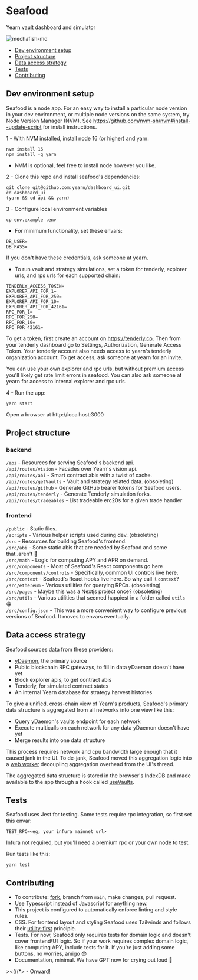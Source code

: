 # Seafood
Yearn vault dashboard and simulator

![mechafish-md](https://github.com/yearn/seafood/assets/89237203/194042b0-3637-432c-93b5-1a00629c2e92)

- [Dev environment setup](#dev-environment-setup)
- [Project structure](#project-structure)
- [Data access strategy](#data-access-strategy)
- [Tests](#tests)
- [Contributing](#contributing)


## Dev environment setup
Seafood is a node app. For an easy way to install a particular node version in your dev environment, or multiple node versions on the same system, try Node Version Manager (NVM). See https://github.com/nvm-sh/nvm#install--update-script for install instructions.

1 - With NVM installed, install node 16 (or higher) and yarn:
```console
nvm install 16
npm install -g yarn
```
* NVM is optional, feel free to install node however you like.

2 - Clone this repo and install seafood's dependencies:
```console
git clone git@github.com:yearn/dashboard_ui.git
cd dashboard_ui
(yarn && cd api && yarn)
```

3 - Configure local environment variables
```console
cp env.example .env
```

  - For minimum functionality, set these envars:
  ```
  DB_USER=
  DB_PASS=
  ```
  If you don't have these credentials, ask someone at yearn.

  - To run vault and strategy simulations, set a token for tenderly, explorer urls, and rps urls for each supported chain:
  ```
  TENDERLY_ACCESS_TOKEN=
  EXPLORER_API_FOR_1=
  EXPLORER_API_FOR_250=
  EXPLORER_API_FOR_10=
  EXPLORER_API_FOR_42161=
  RPC_FOR_1=
  RPC_FOR_250=
  RPC_FOR_10=
  RPC_FOR_42161=
  ```
  To get a token, first create an account on https://tenderly.co. Then from your tenderly dashboard go to Settings, Authorization, Generate Access Token. Your tenderly account also needs access to yearn's tenderly organization account. To get access, ask someone at yearn for an invite.

  You can use your own explorer and rpc urls, but without premium access you'll likely get rate limit errors in seafood. You can also ask someone at yearn for access to internal explorer and rpc urls.


4 - Run the app:
```console
yarn start
```
Open a browser at http://localhost:3000


## Project structure
### backend
`/api` - Resources for serving Seafood's backend api.\
`/api/routes/vision` - Facades over Yearn's vision api.\
`/api/routes/abi` - Smart contract abis with a twist of cache.\
`/api/routes/getVaults` - Vault and strategy related data. (obsoleting)\
`/api/routes/github` - Generate GitHub bearer tokens for Seafood users.\
`/api/routes/tenderly` - Generate Tenderly simulation forks.\
`/api/routes/tradeables` - List tradeable erc20s for a given trade handler

### frontend
`/public` - Static files.\
`/scripts` - Various helper scripts used during dev. (obsoleting)\
`/src` - Resources for building Seafood's frontend.\
`/src/abi` - Some static abis that are needed by Seafood and some that..aren't 👀\
`/src/math` - Logic for computing APY and APR on demand.\
`/src/components` - Most of Seafood's React components go here\
`/src/components/controls` - Specifically, common UI controls live here.\
`/src/context` - Seafood's React hooks live here. So why call it `context`?\
`/src/ethereum` - Various utilities for querying RPCs. (obsoleting)\
`/src/pages` - Maybe this was a Nextjs project once? (obsoleting)\
`/src/utils` - Various utilities that seemed happiest in a folder called `utils` 😁\
`/src/config.json` - This was a more convenient way to configure previous versions of Seafood. It moves to envars eventually.


## Data access strategy
Seafood sources data from these providers:
- [yDaemon](https://github.com/yearn/ydaemon), the primary source
- Public blockchain RPC gateways, to fill in data yDaemon doesn't have yet
- Block explorer apis, to get contract abis
- Tenderly, for simulated contract states
- An internal Yearn database for strategy harvest histories

To give a unified, cross-chain view of Yearn's products, Seafood's primary data structure is aggregated from all networks into one view like this:
- Query yDaemon's vaults endpoint for each network
- Execute multicalls on each network for any data yDaemon doesn't have yet
- Merge results into one data structure

This process requires network and cpu bandwidth large enough that it caused jank in the UI. To de-jank, Seafood moved this aggregation logic into a [web worker](https://developer.mozilla.org/en-US/docs/Web/API/Web_Workers_API/Using_web_workers) decoupling aggregation overhead from the UI's thread.

The aggregated data structure is stored in the browser's IndexDB and made available to the app through a hook called [useVaults](/src/context/useVaults). 


## Tests
Seafood uses Jest for testing. Some tests require rpc integration, so first set this envar:
```
TEST_RPC=<eg, your infura mainnet url>
```
Infura not required, but you'll need a premium rpc or your own node to test.

Run tests like this:
```console
yarn test
```


## Contributing
- To contribute: [fork](https://github.com/yearn/dashboard_ui/fork), branch from `main`, make changes, pull request.
- Use Typescript instead of Javascript for anything new.
- This project is configured to automatically enforce linting and style rules.
- CSS. For frontend layout and styling Seafood uses Tailwinds and follows their [utility-first](https://tailwindcss.com/docs/utility-first) principle.
- Tests. For now, Seafood only requires tests for domain logic and doesn't cover frontend\UI logic. So if your work requires complex domain logic, like computing APY, include tests for it. If you're just adding some buttons, no worries, amigo 😎
- Documentation, minimal. We have GPT now for crying out loud 🤖

\><(((*> - Onward!
